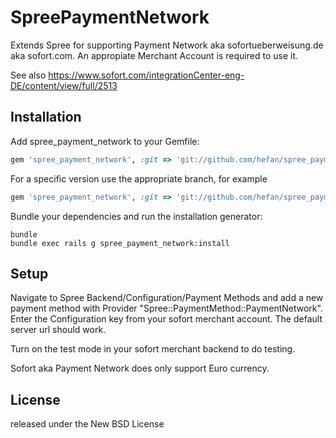SpreePaymentNetwork
===================

Extends Spree for supporting Payment Network aka sofortueberweisung.de aka sofort.com. An appropiate Merchant Account is required to use it.

See also https://www.sofort.com/integrationCenter-eng-DE/content/view/full/2513


Installation
------------

Add spree_payment_network to your Gemfile:

```ruby
gem 'spree_payment_network', :git => 'git://github.com/hefan/spree_payment_network.git'
```

For a specific version use the appropriate branch, for example

```ruby
gem 'spree_payment_network', :git => 'git://github.com/hefan/spree_payment_network.git', :branch => '2-2-stable'
```


Bundle your dependencies and run the installation generator:

```shell
bundle
bundle exec rails g spree_payment_network:install
```


Setup
-----

Navigate to Spree Backend/Configuration/Payment Methods and add a new payment method with Provider "Spree::PaymentMethod::PaymentNetwork".
Enter the Configuration key from your sofort merchant account. The default server url should work.

Turn on the test mode in your sofort merchant backend to do testing.

Sofort aka Payment Network does only support Euro currency.


License
-------
released under the New BSD License
